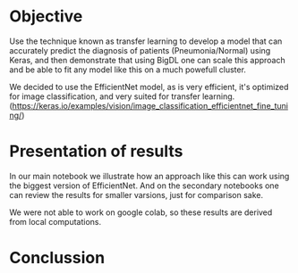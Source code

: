 # Objective
Use the technique known as transfer learning to develop a model that can accurately predict the diagnosis of patients (Pneumonia/Normal) 
using Keras, and then demonstrate that using BigDL one can scale this approach and be able to fit any model like this on a much powefull cluster.

We decided to use the EfficientNet model, as is very efficient, it's optimized for image classification, and very suited for transfer learning.
(https://keras.io/examples/vision/image_classification_efficientnet_fine_tuning/)

# Presentation of results
In our main notebook we illustrate how an approach like this can work using the biggest version of EfficientNet. 
And on the secondary notebooks one can review the results for smaller varsions, just for comparison sake.

We were not able to work on google colab, so these results are derived from local computations.

# Conclussion

